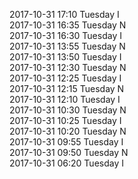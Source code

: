 2017-10-31 17:10 Tuesday  I  
2017-10-31 16:35 Tuesday  N  
2017-10-31 16:30 Tuesday  I  
2017-10-31 13:55 Tuesday  N  
2017-10-31 13:50 Tuesday  I  
2017-10-31 12:30 Tuesday  N  
2017-10-31 12:25 Tuesday  I  
2017-10-31 12:15 Tuesday  N  
2017-10-31 12:10 Tuesday  I  
2017-10-31 10:30 Tuesday  N  
2017-10-31 10:25 Tuesday  I  
2017-10-31 10:20 Tuesday  N  
2017-10-31 09:55 Tuesday  I  
2017-10-31 09:50 Tuesday  N  
2017-10-31 06:20 Tuesday  I  
